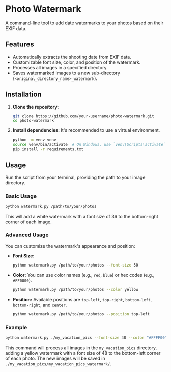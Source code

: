 # Photo Watermark

A command-line tool to add date watermarks to your photos based on their EXIF data.

## Features

-   Automatically extracts the shooting date from EXIF data.
-   Customizable font size, color, and position of the watermark.
-   Processes all images in a specified directory.
-   Saves watermarked images to a new sub-directory (`<original_directory_name>_watermark`).

## Installation

1.  **Clone the repository:**
    ```bash
    git clone https://github.com/your-username/photo-watermark.git
    cd photo-watermark
    ```

2.  **Install dependencies:**
    It's recommended to use a virtual environment.
    ```bash
    python -m venv venv
    source venv/bin/activate  # On Windows, use `venv\Scripts\activate`
    pip install -r requirements.txt
    ```

## Usage

Run the script from your terminal, providing the path to your image directory.

### Basic Usage

```bash
python watermark.py /path/to/your/photos
```

This will add a white watermark with a font size of 36 to the bottom-right corner of each image.

### Advanced Usage

You can customize the watermark's appearance and position:

-   **Font Size:**
    ```bash
    python watermark.py /path/to/your/photos --font-size 50
    ```

-   **Color:**
    You can use color names (e.g., `red`, `blue`) or hex codes (e.g., `#FF0000`).
    ```bash
    python watermark.py /path/to/your/photos --color yellow
    ```

-   **Position:**
    Available positions are `top-left`, `top-right`, `bottom-left`, `bottom-right`, and `center`.
    ```bash
    python watermark.py /path/to/your/photos --position top-left
    ```

### Example

```bash
python watermark.py ./my_vacation_pics --font-size 48 --color "#FFFF00" --position bottom-left
```

This command will process all images in the `my_vacation_pics` directory, adding a yellow watermark with a font size of 48 to the bottom-left corner of each photo. The new images will be saved in `./my_vacation_pics/my_vacation_pics_watermark/`.
